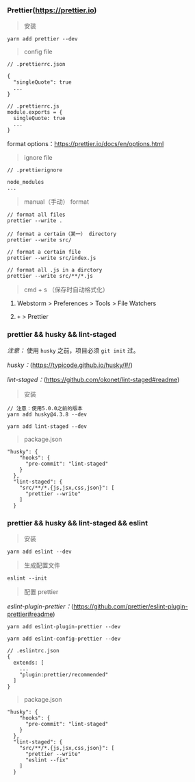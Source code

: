 ### Prettier(https://prettier.io)

> 安装

```
yarn add prettier --dev
```

> config file

```
// .prettierrc.json

{
  "singleQuote": true
  ...
}

// .prettierrc.js
module.exports = {
  singleQuote: true
  ...
}
```

format options：https://prettier.io/docs/en/options.html

> ignore file

```
// .prettierignore

node_modules
...
```

> manual（手动） format

```
// format all files
prettier --write .

// format a certain（某一） directory
prettier --write src/

// format a certain file
prettier --write src/index.js

// format all .js in a dirctory
prettier --write src/**/*.js
```

> cmd + s （保存时自动格式化）

1. Webstorm > Preferences > Tools > File Watchers

2. `+` > Prettier


### prettier && husky && lint-staged

*注意：* 使用 `husky` 之前，项目必须 `git init` 过。

*husky：*(https://typicode.github.io/husky/#/)

*lint-staged：*(https://github.com/okonet/lint-staged#readme)

> 安装

```
// 注意：使用5.0.0之前的版本
yarn add husky@4.3.8 --dev

yarn add lint-staged --dev
```

> package.json

```
"husky": {
    "hooks": {
      "pre-commit": "lint-staged"
    }
  },
  "lint-staged": {
    "src/**/*.{js,jsx,css,json}": [
      "prettier --write"
    ]
  }
```


### prettier && husky && lint-staged && eslint

> 安装

```
yarn add eslint --dev
```

> 生成配置文件

```
eslint --init
```

> 配置 prettier

*eslint-plugin-prettier：*(https://github.com/prettier/eslint-plugin-prettier#readme)

```
yarn add eslint-plugin-prettier --dev

yarn add eslint-config-prettier --dev

// .eslintrc.json
{
  extends: [
    ...
    "plugin:prettier/recommended"
  ]
}
```

> package.json

```
"husky": {
    "hooks": {
      "pre-commit": "lint-staged"
    }
  },
  "lint-staged": {
    "src/**/*.{js,jsx,css,json}": [
      "prettier --write"
      "eslint --fix"
    ]
  }
```
